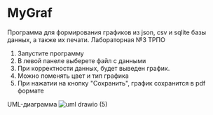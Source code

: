 # MyGraf
Программа для формирования графиков из json, csv и sqlite базы данных, а также их печати.
Лабораторная №3 ТРПО
1) Запустите программу
2) В левой панеле выберете файл с данными
3) При корректности данных, будет выведен график.
4) Можно поменять цвет и тип графика
5) При нажатии на кнопку "Сохранить", график сохранится в pdf формате


UML-диаграмма
![uml drawio (5)](https://github.com/hot-play/MyGraf/assets/95357084/eebaf121-34e5-4410-b6b6-773ad063d984)
